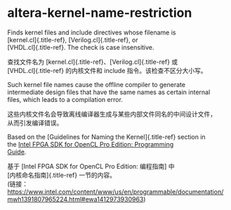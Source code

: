 # altera-kernel-name-restriction

Finds kernel files and include directives whose filename is  
[kernel.cl]{.title-ref}, [Verilog.cl]{.title-ref}, or  
[VHDL.cl]{.title-ref}. The check is case insensitive.

查找文件名为 [kernel.cl]{.title-ref}、[Verilog.cl]{.title-ref} 或  
[VHDL.cl]{.title-ref} 的内核文件和 include 指令。该检查不区分大小写。

Such kernel file names cause the offline compiler to generate  
intermediate design files that have the same names as certain internal  
files, which leads to a compilation error.

这些内核文件名会导致离线编译器生成与某些内部文件同名的中间设计文件，  
从而引发编译错误。

Based on the [Guidelines for Naming the Kernel]{.title-ref} section in  
the [Intel FPGA SDK for OpenCL Pro Edition: Programming  
Guide](https://www.intel.com/content/www/us/en/programmable/documentation/mwh1391807965224.html#ewa1412973930963).

基于 [Intel FPGA SDK for OpenCL Pro Edition: 编程指南] 中  
[内核命名指南]{.title-ref} 一节的内容。  
(链接：https://www.intel.com/content/www/us/en/programmable/documentation/mwh1391807965224.html#ewa1412973930963)
